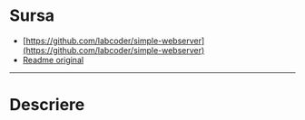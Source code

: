 # Sursa

- [https://github.com/labcoder/simple-webserver](https://github.com/labcoder/simple-webserver)
- [Readme original](./Readme_orig.md)

----

# Descriere


